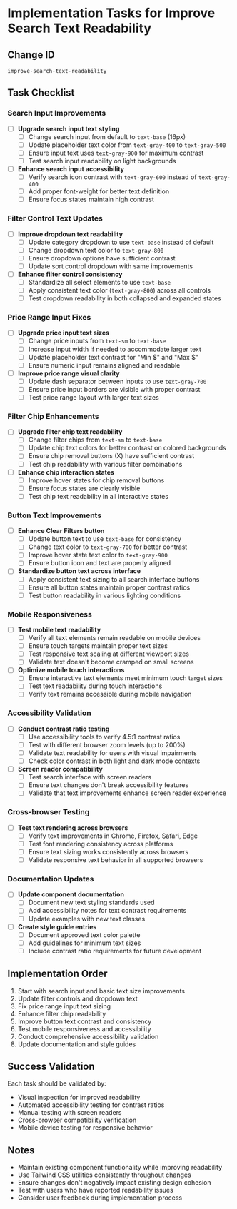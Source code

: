 # Implementation Tasks for Improve Search Text Readability

## Change ID
`improve-search-text-readability`

## Task Checklist

### Search Input Improvements

- [ ] **Upgrade search input text styling**
  - [ ] Change search input from default to `text-base` (16px)
  - [ ] Update placeholder text color from `text-gray-400` to `text-gray-500`
  - [ ] Ensure input text uses `text-gray-900` for maximum contrast
  - [ ] Test search input readability on light backgrounds

- [ ] **Enhance search input accessibility**
  - [ ] Verify search icon contrast with `text-gray-600` instead of `text-gray-400`
  - [ ] Add proper font-weight for better text definition
  - [ ] Ensure focus states maintain high contrast

### Filter Control Text Updates

- [ ] **Improve dropdown text readability**
  - [ ] Update category dropdown to use `text-base` instead of default
  - [ ] Change dropdown text color to `text-gray-800`
  - [ ] Ensure dropdown options have sufficient contrast
  - [ ] Update sort control dropdown with same improvements

- [ ] **Enhance filter control consistency**
  - [ ] Standardize all select elements to use `text-base`
  - [ ] Apply consistent text color (`text-gray-800`) across all controls
  - [ ] Test dropdown readability in both collapsed and expanded states

### Price Range Input Fixes

- [ ] **Upgrade price input text sizes**
  - [ ] Change price inputs from `text-sm` to `text-base`
  - [ ] Increase input width if needed to accommodate larger text
  - [ ] Update placeholder text contrast for "Min $" and "Max $"
  - [ ] Ensure numeric input remains aligned and readable

- [ ] **Improve price range visual clarity**
  - [ ] Update dash separator between inputs to use `text-gray-700`
  - [ ] Ensure price input borders are visible with proper contrast
  - [ ] Test price range layout with larger text sizes

### Filter Chip Enhancements

- [ ] **Upgrade filter chip text readability**
  - [ ] Change filter chips from `text-sm` to `text-base`
  - [ ] Update chip text colors for better contrast on colored backgrounds
  - [ ] Ensure chip removal buttons (X) have sufficient contrast
  - [ ] Test chip readability with various filter combinations

- [ ] **Enhance chip interaction states**
  - [ ] Improve hover states for chip removal buttons
  - [ ] Ensure focus states are clearly visible
  - [ ] Test chip text readability in all interactive states

### Button Text Improvements

- [ ] **Enhance Clear Filters button**
  - [ ] Update button text to use `text-base` for consistency
  - [ ] Change text color to `text-gray-700` for better contrast
  - [ ] Improve hover state text color to `text-gray-900`
  - [ ] Ensure button icon and text are properly aligned

- [ ] **Standardize button text across interface**
  - [ ] Apply consistent text sizing to all search interface buttons
  - [ ] Ensure all button states maintain proper contrast ratios
  - [ ] Test button readability in various lighting conditions

### Mobile Responsiveness

- [ ] **Test mobile text readability**
  - [ ] Verify all text elements remain readable on mobile devices
  - [ ] Ensure touch targets maintain proper text sizes
  - [ ] Test responsive text scaling at different viewport sizes
  - [ ] Validate text doesn't become cramped on small screens

- [ ] **Optimize mobile touch interactions**
  - [ ] Ensure interactive text elements meet minimum touch target sizes
  - [ ] Test text readability during touch interactions
  - [ ] Verify text remains accessible during mobile navigation

### Accessibility Validation

- [ ] **Conduct contrast ratio testing**
  - [ ] Use accessibility tools to verify 4.5:1 contrast ratios
  - [ ] Test with different browser zoom levels (up to 200%)
  - [ ] Validate text readability for users with visual impairments
  - [ ] Check color contrast in both light and dark mode contexts

- [ ] **Screen reader compatibility**
  - [ ] Test search interface with screen readers
  - [ ] Ensure text changes don't break accessibility features
  - [ ] Validate that text improvements enhance screen reader experience

### Cross-browser Testing

- [ ] **Test text rendering across browsers**
  - [ ] Verify text improvements in Chrome, Firefox, Safari, Edge
  - [ ] Test font rendering consistency across platforms
  - [ ] Ensure text sizing works consistently across browsers
  - [ ] Validate responsive text behavior in all supported browsers

### Documentation Updates

- [ ] **Update component documentation**
  - [ ] Document new text styling standards used
  - [ ] Add accessibility notes for text contrast requirements
  - [ ] Update examples with new text classes

- [ ] **Create style guide entries**
  - [ ] Document approved text color palette
  - [ ] Add guidelines for minimum text sizes
  - [ ] Include contrast ratio requirements for future development

## Implementation Order

1. Start with search input and basic text size improvements
2. Update filter controls and dropdown text
3. Fix price range input text sizing
4. Enhance filter chip readability
5. Improve button text contrast and consistency
6. Test mobile responsiveness and accessibility
7. Conduct comprehensive accessibility validation
8. Update documentation and style guides

## Success Validation

Each task should be validated by:
- Visual inspection for improved readability
- Automated accessibility testing for contrast ratios
- Manual testing with screen readers
- Cross-browser compatibility verification
- Mobile device testing for responsive behavior

## Notes

- Maintain existing component functionality while improving readability
- Use Tailwind CSS utilities consistently throughout changes
- Ensure changes don't negatively impact existing design cohesion
- Test with users who have reported readability issues
- Consider user feedback during implementation process
